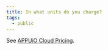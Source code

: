 ```yaml
---
title: In what units do you charge?
tags:
  - public
---
```

See [APPUiO Cloud Pricing](https://products.docs.vshn.ch/products/appuio/cloud/pricing.html).